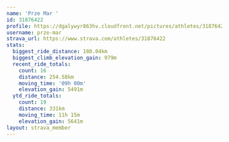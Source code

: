 ```yaml
---
name: 'Prze Mar '
id: 31876422
profile: https://dgalywyr863hv.cloudfront.net/pictures/athletes/31876422/22548952/4/large.jpg
username: prze-mar
strava_url: https://www.strava.com/athletes/31876422
stats:
  biggest_ride_distance: 180.04km
  biggest_climb_elevation_gain: 979m
  recent_ride_totals:
    count: 16
    distance: 254.58km
    moving_time: '09h 00m'
    elevation_gain: 5491m
  ytd_ride_totals:
    count: 19
    distance: 331km
    moving_time: 11h 15m
    elevation_gain: 5641m
layout: strava_member
--- 
```

